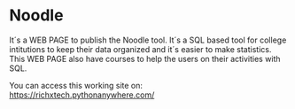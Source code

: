 # Noodle
It´s a WEB PAGE to publish the Noodle tool. It´s a SQL based tool for college intitutions to keep their data organized and it´s easier to make statistics.
This WEB PAGE also have courses to help the users on their activities with SQL. 

You can access this working site on:  https://richxtech.pythonanywhere.com/

